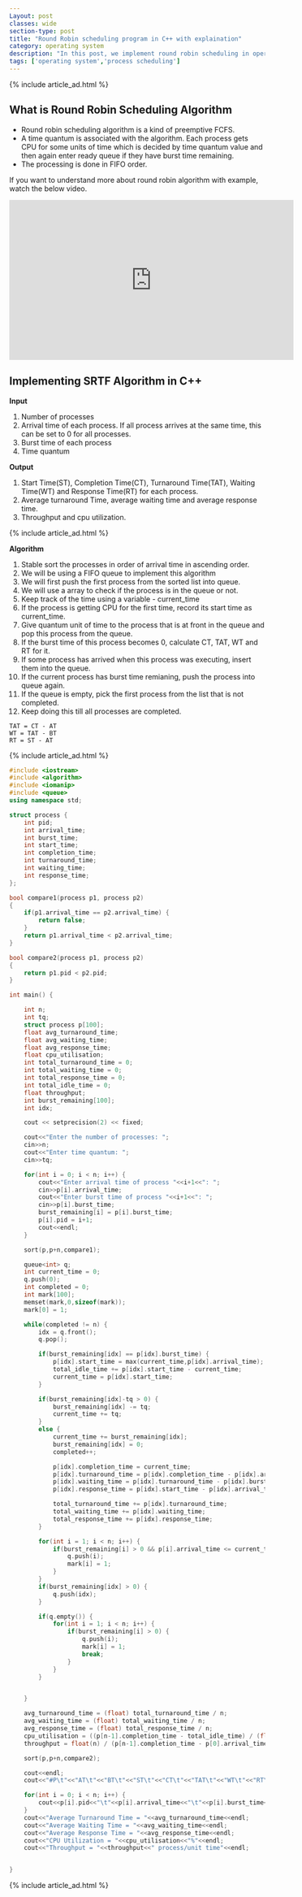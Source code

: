 ```yaml
---
Layout: post
classes: wide
section-type: post
title: "Round Robin scheduling program in C++ with explaination"
category: operating system
description: "In this post, we implement round robin scheduling in operating system using c programming language"
tags: ['operating system','process scheduling']
---
```

{% include article_ad.html %}
 
## What is Round Robin Scheduling Algorithm

* Round robin scheduling algorithm is a kind of preemptive FCFS.
* A time quantum is associated with the algorithm. Each process gets CPU for some units of time which is decided by time quantum value and then again enter ready queue if they have burst time remaining.
* The processing is done in FIFO order.

If you want to understand more about round robin algorithm with example, watch the below video.

<iframe width="560" height="315" src="https://www.youtube.com/embed/kfYXMbc-Tok" frameborder="0" allow="accelerometer; autoplay; encrypted-media; gyroscope; picture-in-picture" allowfullscreen></iframe>

## Implementing SRTF Algorithm in C++

**Input**

1. Number of processes
2. Arrival time of each process. If all process arrives at the same time, this can be set to 0 for all processes.
3. Burst time of each process
4. Time quantum

**Output**

1. Start Time(ST), Completion Time(CT), Turnaround Time(TAT), Waiting Time(WT) and Response Time(RT) for each process.
2. Average turnaround Time, average waiting time and average response time.
3. Throughput and cpu utilization.

{% include article_ad.html %}

**Algorithm**

1. Stable sort the processes in order of arrival time in ascending order.
2. We will be using a FIFO queue to implement this algorithm
3. We will first push the first process from the sorted list into queue.
4. We will use a array to check if the process is in the queue or not.
5. Keep track of the time using a variable - current_time
6. If the process is getting CPU for the first time, record its start time as current_time.
7. Give quantum unit of time to the process that is at front in the queue and pop this process from the queue.
8. If the burst time of this process becomes 0, calculate CT, TAT, WT and RT for it.
9. If some process has arrived when this process was executing, insert them into the queue.
10. If the current process has burst time remianing, push the process into queue again.
11. If the queue is empty, pick the first process from the list that is not completed.
12. Keep doing this till all processes are completed.


```
TAT = CT - AT
WT = TAT - BT
RT = ST - AT
```

{% include article_ad.html %}

```c++
#include <iostream>
#include <algorithm> 
#include <iomanip>
#include <queue> 
using namespace std;

struct process {
    int pid;
    int arrival_time;
    int burst_time;
    int start_time;
    int completion_time;
    int turnaround_time;
    int waiting_time;
    int response_time;
};

bool compare1(process p1, process p2) 
{ 
    if(p1.arrival_time == p2.arrival_time) {
        return false;
    } 
    return p1.arrival_time < p2.arrival_time;
}

bool compare2(process p1, process p2) 
{  
    return p1.pid < p2.pid;
}

int main() {

    int n;
    int tq;
    struct process p[100];
    float avg_turnaround_time;
    float avg_waiting_time;
    float avg_response_time;
    float cpu_utilisation;
    int total_turnaround_time = 0;
    int total_waiting_time = 0;
    int total_response_time = 0;
    int total_idle_time = 0;
    float throughput;
    int burst_remaining[100];
    int idx;

    cout << setprecision(2) << fixed;

    cout<<"Enter the number of processes: ";
    cin>>n;
    cout<<"Enter time quantum: ";
    cin>>tq;

    for(int i = 0; i < n; i++) {
        cout<<"Enter arrival time of process "<<i+1<<": ";
        cin>>p[i].arrival_time;
        cout<<"Enter burst time of process "<<i+1<<": ";
        cin>>p[i].burst_time;
        burst_remaining[i] = p[i].burst_time;
        p[i].pid = i+1;
        cout<<endl;
    }

    sort(p,p+n,compare1);

    queue<int> q;
    int current_time = 0;
    q.push(0);
    int completed = 0;
    int mark[100];
    memset(mark,0,sizeof(mark));
    mark[0] = 1;

    while(completed != n) {
        idx = q.front();
        q.pop();

        if(burst_remaining[idx] == p[idx].burst_time) {
            p[idx].start_time = max(current_time,p[idx].arrival_time);
            total_idle_time += p[idx].start_time - current_time;
            current_time = p[idx].start_time;
        }

        if(burst_remaining[idx]-tq > 0) {
            burst_remaining[idx] -= tq;
            current_time += tq;
        }
        else {
            current_time += burst_remaining[idx];
            burst_remaining[idx] = 0;
            completed++;

            p[idx].completion_time = current_time;
            p[idx].turnaround_time = p[idx].completion_time - p[idx].arrival_time;
            p[idx].waiting_time = p[idx].turnaround_time - p[idx].burst_time;
            p[idx].response_time = p[idx].start_time - p[idx].arrival_time;

            total_turnaround_time += p[idx].turnaround_time;
            total_waiting_time += p[idx].waiting_time;
            total_response_time += p[idx].response_time;
        }

        for(int i = 1; i < n; i++) {
            if(burst_remaining[i] > 0 && p[i].arrival_time <= current_time && mark[i] == 0) {
                q.push(i);
                mark[i] = 1;
            }
        }
        if(burst_remaining[idx] > 0) {
            q.push(idx);
        }

        if(q.empty()) {
            for(int i = 1; i < n; i++) {
                if(burst_remaining[i] > 0) {
                    q.push(i);
                    mark[i] = 1;
                    break;
                }
            }
        }


    }

    avg_turnaround_time = (float) total_turnaround_time / n;
    avg_waiting_time = (float) total_waiting_time / n;
    avg_response_time = (float) total_response_time / n;
    cpu_utilisation = ((p[n-1].completion_time - total_idle_time) / (float) p[n-1].completion_time)*100;
    throughput = float(n) / (p[n-1].completion_time - p[0].arrival_time);

    sort(p,p+n,compare2);

    cout<<endl;
    cout<<"#P\t"<<"AT\t"<<"BT\t"<<"ST\t"<<"CT\t"<<"TAT\t"<<"WT\t"<<"RT\t"<<"\n"<<endl;

    for(int i = 0; i < n; i++) {
        cout<<p[i].pid<<"\t"<<p[i].arrival_time<<"\t"<<p[i].burst_time<<"\t"<<p[i].start_time<<"\t"<<p[i].completion_time<<"\t"<<p[i].turnaround_time<<"\t"<<p[i].waiting_time<<"\t"<<p[i].response_time<<"\t"<<"\n"<<endl;
    }
    cout<<"Average Turnaround Time = "<<avg_turnaround_time<<endl;
    cout<<"Average Waiting Time = "<<avg_waiting_time<<endl;
    cout<<"Average Response Time = "<<avg_response_time<<endl;
    cout<<"CPU Utilization = "<<cpu_utilisation<<"%"<<endl;
    cout<<"Throughput = "<<throughput<<" process/unit time"<<endl;


}

```
{% include article_ad.html %}